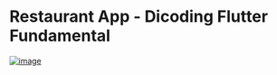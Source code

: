 # Restaurant App - Dicoding Flutter Fundamental


<a href="https://imgbb.com/"><img src="https://i.ibb.co/ZGDyJ4s/image.png" alt="image" border="0"></a><br />
